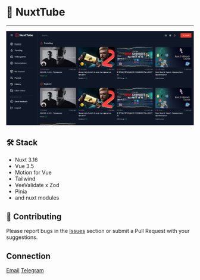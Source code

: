 # 🍕 NuxtTube

---

<img src="./public/demo.png" alt="NuxtTube Demo" width="800"/>

## 🛠 Stack

- Nuxt 3.16
- Vue 3.5
- Motion for Vue
- Tailwind
- VeeValidate x Zod
- Pinia
- and nuxt modules

## 🤝 Contributing

Please report bugs in the [Issues](https://github.com/thisisal1ev/nuxt_tube/issues) section or submit a Pull Request with your suggestions.

## Connection

<a href='mailto:aaalievvv1@gmail.com'>Email</a>
<a href='https://t.me/thisisal1ev'>Telegram</a>